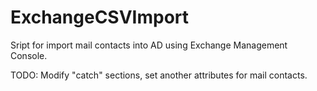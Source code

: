 # ExchangeCSVImport
Sript for import mail contacts into AD using Exchange Management Console.

TODO: Modify "catch" sections, set another attributes for mail contacts.
